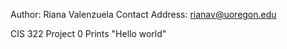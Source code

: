 Author: Riana Valenzuela
Contact Address: rianav@uoregon.edu

CIS 322 Project 0
Prints "Hello world"
